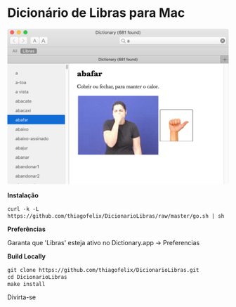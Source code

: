 Dicionário de Libras para Mac
=================
![](preview.png)

**Instalação**
```
curl -k -L https://github.com/thiagofelix/DicionarioLibras/raw/master/go.sh | sh
```

**Preferências**

Garanta que 'Libras' esteja ativo no Dictionary.app -> Preferencias 

**Build Locally**
```
git clone https://github.com/thiagofelix/DicionarioLibras.git
cd DicionarioLibras
make install
```


Divirta-se

